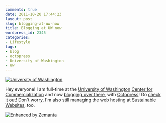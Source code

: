 ```yaml
---
comments: true
date: 2011-10-20 17:44:23
layout: post
slug: blogging-at-uw-now
title: Blogging at UW now
wordpress_id: 2345
categories:
- Lifestyle
tags:
- blog
- octopress
- University of Washington
- uw
---
```





[![University of Washington](http://upload.wikimedia.org/wikipedia/en/thumb/9/93/University_of_Washington_Seal.png/300px-University_of_Washington_Seal.png)](http://en.wikipedia.org/wiki/File:University_of_Washington_Seal.png)





Hey everyone! I am full-time at the [University of Washington](http://www.washington.edu) [Center for Commercialization](http://depts.washington.edu/uwc4c) and now [blogging over there](http://staff.washington.edu/ivanoats), with [Octopress](http://octopress.org/)! Go [check it out!](http://staff.washington.edu/ivanoats) Don't worry, I'm also still managing the web hosting at [Sustainable Websites](http://www.sustainablewebsites.com), too.


[![Enhanced by Zemanta](http://img.zemanta.com/zemified_e.png?x-id=5a74e0c7-bdaa-4c3b-9f1e-f8d3275e1264)](http://www.zemanta.com/)
